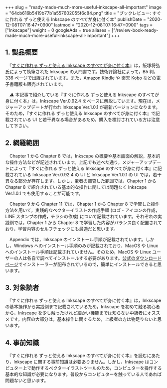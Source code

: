 +++
slug = "ready-made-much-more-useful-inkscape-all-important"
image = "64cb616b5419b77b1a557602055f6c84.png"
title = "ブックレビュー: すぐに作れる ずっと使える Inkscape のすべてが身に付く本"
publishDate = "2020-12-08T07:16:47+0900"
lastmod = "2020-12-08T07:16:47+0900"
tags = ["Inkscape"]
weight = 0
googleAds = true
aliases = ["/review-book-ready-made-much-more-useful-inkscape-all-important"]
+++

## 1. 製品概要

　『[すぐに作れる ずっと使える Inkscape のすべてが身に付く本](https://rpx.a8.net/svt/ejp?a8mat=3BDYDP+AUKDMA+2HOM+BWGDT&rakuten=y&a8ejpredirect=https%3A%2F%2Fhb.afl.rakuten.co.jp%2Fhgc%2Fg00reb44.2bo11755.g00reb44.2bo12ad3%2Fa20052522171_3BDYDP_AUKDMA_2HOM_BWGDT%3Fpc%3Dhttps%253A%252F%252Fitem.rakuten.co.jp%252Frakutenkobo-ebooks%252F1ff99d84bf113bb4b386441eef7aa8d9%252F%26m%3Dhttp%253A%252F%252Fm.rakuten.co.jp%252Frakutenkobo-ebooks%252Fi%252F18329038%252F)』は，飯塚将弘氏によって執筆された Inkscape の入門書です。技術評論社によって，B5 判，336 ページで出版されています。また，Amazon Kindle や 楽天 Kobo などの電子書籍版も販売されています。

　*⚠* 本記事で紹介している『すぐに作れる ずっと使える Inkscape のすべてが身に付く本』は，Inkscape Ver.0.92.4 をベースに解説しています。現在は，メジャーアップデートが行われ Inkscape Ver.1.0.1 が最新バージョンになります。そのため，『すぐに作れる ずっと使える Inkscape のすべてが身に付く本』で記載されている UI と若干異なる場合があるため，購入を検討されている方は注意して下さい。

## 2. 網羅範囲

　Chapter 1 から Chapter 8 では，Inkscape の概要や基本画面の解説，基本的な操作方法などが記述されています。上記でも述べた通り，メジャーアップデートによって『すぐに作れる ずっと使える Inkscape のすべてが身に付く本』に記載されている Inkscape Ver.0.92.4 の UI と Inkscape Ver.1.0.1 の UI では，若干異なる部分が存在します。しかし，筆者の調査した範囲では，Chapter 1 から Chapter 8 で紹介されている基本的な操作に関しては問題なく Inkscape Ver.1.0.1 でも使用することが可能です。

　Chapter 9 から Chapter 11 では，Chapter 1 から Chapter 8 で学習した操作方法を用いて，実践的なベクターイラストの作成手順 (ロゴ・アイコンの作成，LINE スタンプの作成，チラシの作成) について記載されています。それぞれの実践例では，Chapter 1 から Chapter 8 で学習した内容がバランス良く配置されており，学習内容のセルフチェックにも最適だと思います。

　Appendix では，Inkscape のインストール手順が記載されています。しかし，Windows へのインストール手順のみが記載されており，MacOS や Linux へのインストール手順は記載されていません。そのため，MacOS や Linux ユーザーの人は各自で調べてインストールする必要があります。[公式のダウンロードページ](https://inkscape.org/ja/release/inkscape-1.0.1/)でインストーラーが配布されているので，簡単にインストールできると思います。

## 3. 対象読者

　『すぐに作れる ずっと使える Inkscape のすべてが身に付く本』は，Inkscape の基本操作から実践例まで記載されているため，Inkscape を初めて触る初心者から，Inkscape を少し触ったけれど細かい機能までは知らない中級者にオススメです。内容の大部分は，基本操作に関するため，上級者の方は物足りないと思います。

## 4. 事前知識

　『すぐに作れる ずっと使える Inkscape のすべてが身に付く本』を読むにあたり，Inkscape に関する事前知識は必要ありません。しかし，Inkscape はコンピュター上で動作するベクターイラストツールのため，コンピュターを操作する基本的な知識が必要になります。普段からコンピュターを触っている人であれば問題ないと思います。